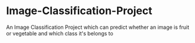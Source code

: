 # Image-Classification-Project
An Image Classification Project which can predict whether an image is fruit or vegetable and which class it's belongs to
